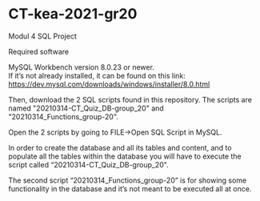 # CT-kea-2021-gr20
Modul 4 SQL Project

Required software 

MySQL Workbench version 8.0.23 or newer.  
If it’s not already installed, it can be found on this link:  https://dev.mysql.com/downloads/windows/installer/8.0.html

Then, download the 2 SQL scripts found in this repository. 
The scripts are named "20210314-CT_Quiz_DB-group_20" and "20210314_Functions_group-20".

Open the 2 scripts by going to FILE->Open SQL Script in MySQL. 

In order to create the database and all its tables and content, 
and to populate all the tables within the database you will have to execute the script called “20210314-CT_Quiz_DB-group_20". 

The second script “20210314_Functions_group-20” is for showing some functionality in the database and it’s not meant to be executed all at once.  

 

